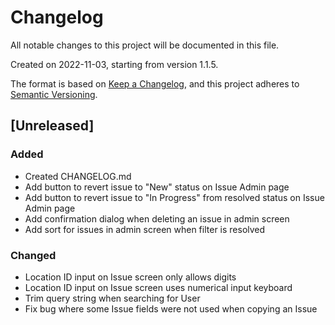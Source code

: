 # Changelog

All notable changes to this project will be documented in this file.

Created on 2022-11-03, starting from version 1.1.5.

The format is based on [Keep a Changelog](https://keepachangelog.com/en/1.0.0/),
and this project adheres to [Semantic Versioning](https://semver.org/spec/v2.0.0.html).

## [Unreleased]

### Added

- Created CHANGELOG.md
- Add button to revert issue to "New" status on Issue Admin page
- Add button to revert issue to "In Progress" from resolved status on Issue Admin page
- Add confirmation dialog when deleting an issue in admin screen
- Add sort for issues in admin screen when filter is resolved

### Changed

- Location ID input on Issue screen only allows digits
- Location ID input on Issue screen uses numerical input keyboard
- Trim query string when searching for User
- Fix bug where some Issue fields were not used when copying an Issue

